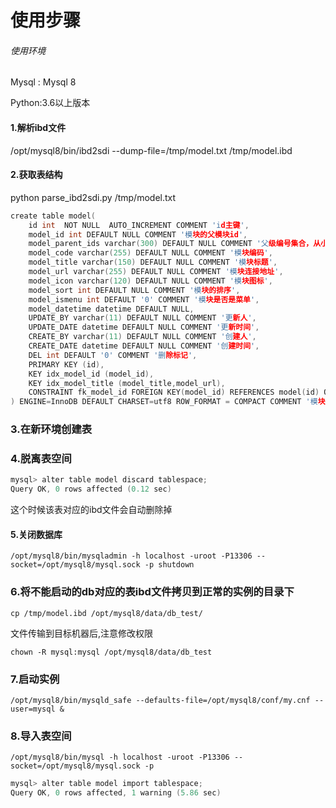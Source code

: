 # 使用步骤
###### 使用环境

Mysql : Mysql 8

Python:3.6以上版本



#### 1.解析ibd文件
/opt/mysql8/bin/ibd2sdi --dump-file=/tmp/model.txt /tmp/model.ibd


#### 2.获取表结构
python parse_ibd2sdi.py /tmp/model.txt
```c
create table model(
    id int  NOT NULL  AUTO_INCREMENT COMMENT 'id主键',
    model_id int DEFAULT NULL COMMENT '模块的父模块id',
    model_parent_ids varchar(300) DEFAULT NULL COMMENT '父级编号集合，从小到大排序',
    model_code varchar(255) DEFAULT NULL COMMENT '模块编码',
    model_title varchar(150) DEFAULT NULL COMMENT '模块标题',
    model_url varchar(255) DEFAULT NULL COMMENT '模块连接地址',
    model_icon varchar(120) DEFAULT NULL COMMENT '模块图标',
    model_sort int DEFAULT NULL COMMENT '模块的排序',
    model_ismenu int DEFAULT '0' COMMENT '模块是否是菜单',
    model_datetime datetime DEFAULT NULL,
    UPDATE_BY varchar(11) DEFAULT NULL COMMENT '更新人',
    UPDATE_DATE datetime DEFAULT NULL COMMENT '更新时间',
    CREATE_BY varchar(11) DEFAULT NULL COMMENT '创建人',
    CREATE_DATE datetime DEFAULT NULL COMMENT '创建时间',
    DEL int DEFAULT '0' COMMENT '删除标记',
    PRIMARY KEY (id),
    KEY idx_model_id (model_id),
    KEY idx_model_title (model_title,model_url),
    CONSTRAINT fk_model_id FOREIGN KEY(model_id) REFERENCES model(id) ON DELETE CASCADE ON UPDATE NO ACTION
) ENGINE=InnoDB DEFAULT CHARSET=utf8 ROW_FORMAT = COMPACT COMMENT '模块表'

```

### 3.在新环境创建表



### 4.脱离表空间
```c
mysql> alter table model discard tablespace;
Query OK, 0 rows affected (0.12 sec)
```
这个时候该表对应的ibd文件会自动删除掉


#### 5.关闭数据库
`/opt/mysql8/bin/mysqladmin -h localhost -uroot -P13306 --socket=/opt/mysql8/mysql.sock -p shutdown`

### 6.将不能启动的db对应的表ibd文件拷贝到正常的实例的目录下
`cp /tmp/model.ibd /opt/mysql8/data/db_test/`

文件传输到目标机器后,注意修改权限

`chown -R mysql:mysql /opt/mysql8/data/db_test`

### 7.启动实例
`/opt/mysql8/bin/mysqld_safe --defaults-file=/opt/mysql8/conf/my.cnf --user=mysql &`

### 8.导入表空间
`/opt/mysql8/bin/mysql -h localhost -uroot -P13306 --socket=/opt/mysql8/mysql.sock -p`

```c
mysql> alter table model import tablespace;
Query OK, 0 rows affected, 1 warning (5.86 sec)
```
